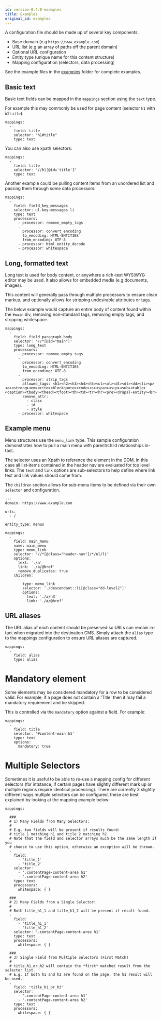 ```yaml
---
id: version-0.4.0-examples
title: Examples
original_id: examples
---
```


A configuration file should be made up of several key components.
- Base domain (e.g `https://www.example.com`)
- URL list (e.g an array of paths off the parent domain)
- Optional URL configuration
- Entity type (unique name for this content structure)
- Mapping configuration (selectors, data processing)

See the example files in the [examples](https://github.com/salsadigitalauorg/merlin-framework/tree/develop/examples) folder for complete examples.

## Basic text

Basic text fields can be mapped in the `mappings` section using the `text` type.

For example this may commonly be used for page content (selector `h1` with id `title`):

```
mappings:
  -
    field: title
    selector: "h1#title"
    type: text
```
You can also use xpath selectors:

```
mappings:
  -
    field: title
    selector: "//h1[@id='title']"
    type: text
```

Another example could be pulling content items from an unordered list and passing them through some data processors:
```
mappings:
  -
    field: field_key_messages
    selector: ul.key-messages li
    type: text
    processors:
      - processor: remove_empty_tags
      -
        processor: convert_encoding
        to_encoding: HTML-ENTITIES
        from_encoding: UTF-8
      - processor: html_entity_decode
      - processor: whitespace
```


## Long, formatted text

Long text is used for body content, or anywhere a rich-text WYSIWYG editor may be used. It also allows for embedded media (e.g documents, images).

This content will generally pass through multiple processors to ensure clean markup, and optionally allows for stripping undesirable attributes or tags.

The below example would capture an entire body of content found within the `#main` div, removing non-standard tags, removing empty tags, and stripping whitespace.

```
mappings:
  -
    field: field_paragraph_body
    selector: '//*[@id="main"]'
    type: long_text
    processors:
      - processor: remove_empty_tags
      -
        processor: convert_encoding
        to_encoding: HTML-ENTITIES
        from_encoding: UTF-8
      -
        processor: strip_tags
        allowed_tags: <h1><h2><h3><h4><h5><ul><ol><dl><dt><dd><li><p><a><strong><em><cite><blockquote><code><s><span><sup><sub><table><caption><tbody><thead><tfoot><th><td><tr><hr><pre><drupal-entity><br>
        remove_attr:
          - class
          - id
          - style
      - processor: whitespace
```


## Example menu

Menu structures use the `menu_link` type. This sample configuration demonstrates how to pull a main menu with parent/child relationships in-tact.

The selector uses an Xpath to reference the element in the DOM, in this case all list-items contained in the header nav are evaluated for top level links. The `text` and `link` options are sub-selectors to help define where link text and link values should come from.

The `children` section allows for sub-menu items to be defined via their own `selector` and configuration.

```
---
domain: https://www.example.com

urls:
  - /

entity_type: menus

mappings:
  -
    field: main_menu
    name: main_menu
    type: menu_link
    selector: '//*[@class="header-nav"]/*/ul/li'
    options:
      text: './a'
      link: './a/@href'
      remove_duplicates: true
    children:
      -
        type: menu_link
        selector: './descendant::li[@class="dd-level2"]'
        options:
          text: './a/h3'
          link: './a/@href'
```


## URL aliases

The URL alias of each content should be preserved so URLs can remain in-tact when migrated into the destination CMS. Simply attach the `alias` type to the mappings configuration to ensure URL aliases are captured.

```
mappings:
  -
    field: alias
    type: alias
```


# Mandatory element

Some elements may be considered mandatory for a row to be considered valid. For example; if a page does not contain a 'Title' then it may fail a mandatory requirement and be skipped.

This is controlled via the `mandatory` option against a field. For example:

```
mappings:
  -
    field: title
    selector: '#content-main h1'
    type: text
    options:
      mandatory: true
```



# Multiple Selectors

Sometimes it is useful to be able to re-use a mapping config for different selectors (for intstance, if certain pages have slightly different mark up or multiple regions require identical processing).  There are currently 3 slightly different ways multiple selectors can be configured, these are best explained by looking at the mapping example below:

```
mappings:
  
  ###
  # 1) Many Fields from Many Selectors:
  #
  # E.g. two fields will be present if results found: 
  # title_1 matching h1 and title_2 matching h2
  # Note that the field and selector arrays much be the same length if you
  # choose to use this option, otherwise an exception will be thrown.
  -
    field:
      - 'title_1'
      - 'title_2'
    selector:
      - '.contentPage-content-area h1'
      - '.contentPage-content-area h2'
    type: text
    processors:
      whitespace: { }
  
  ###    
  # 2) Many Fields from a Single Selector:
  #
  # Both title_h1_1 and title_h1_2 will be present if result found.
  -
    field:
      - 'title_h1_1'
      - 'title_h1_2'
    selector: '.contentPage-content-area h1'
    type: text
    processors:
      whitespace: { }      

  ###
  # 3) Single Field from Multiple Selectors (First Match)
  #
  # title_h1_or_h2 will contain the *first* matched result from the selector list.
  # E.g. If both h1 and h2 are found on the page, the h1 result will be used.
  -
    field: 'title_h1_or_h2'
    selector: 
      - '.contentPage-content-area h1'
      - '.contentPage-content-area h2'      
    type: text
    processors:
      whitespace: { }      
            
```
